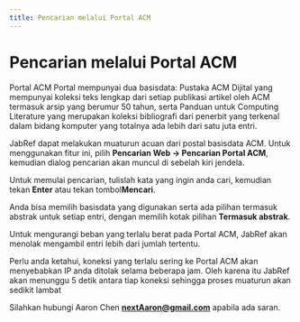 ```yaml
---
title: Pencarian melalui Portal ACM
---
```


# Pencarian melalui Portal ACM

Portal ACM Portal mempunyai dua basisdata: Pustaka ACM Dijital yang mempunyai koleksi teks lengkap dari setiap publikasi artikel oleh ACM termasuk arsip yang berumur 50 tahun, serta Panduan untuk Computing Literature yang merupakan koleksi bibliografi dari penerbit yang terkenal dalam bidang komputer yang totalnya ada lebih dari satu juta entri.

JabRef dapat melakukan muaturun acuan dari postal basisdata ACM. Untuk menggunakan fitur ini, pilih **Pencarian Web → Pencarian Portal ACM**, kemudian dialog pencarian akan muncul di sebelah kiri jendela.

Untuk memulai pencarian, tulislah kata yang ingin anda cari, kemudian tekan **Enter** atau tekan tombol**Mencari**.

Anda bisa memilih basisdata yang digunakan serta ada pilihan termasuk abstrak untuk setiap entri, dengan memilih kotak pilihan **Termasuk abstrak**.

Untuk mengurangi beban yang terlalu berat pada Portal ACM, JabRef akan menolak mengambil entri lebih dari jumlah tertentu.

Perlu anda ketahui, koneksi yang terlalu sering ke Portal ACM akan menyebabkan IP anda ditolak selama beberapa jam. Oleh karena itu JabRef akan menunggu 5 detik antara tiap koneksi sehingga proses muaturun akan sedikit lambat

Silahkan hubungi Aaron Chen **nextAaron@gmail.com** apabila ada saran.
